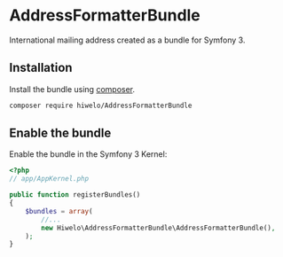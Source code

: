 # AddressFormatterBundle

International mailing address created as a bundle for Symfony 3.

## Installation

Install the bundle using [composer](https://getcomposer.org).

```bash
composer require hiwelo/AddressFormatterBundle
```

## Enable the bundle

Enable the bundle in the Symfony 3 Kernel:

```php
<?php
// app/AppKernel.php

public function registerBundles()
{
    $bundles = array(
        //...
        new Hiwelo\AddressFormatterBundle\AddressFormatterBundle(),
    );
}
```
